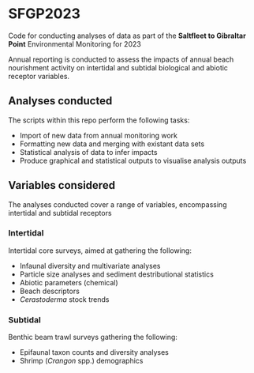 # SFGP2023
Code for conducting analyses of data as part of the **Saltfleet to Gibraltar Point** Environmental Monitoring for 2023

Annual reporting is conducted to assess the impacts of annual beach nourishment activity on intertidal and 
subtidal biological and abiotic receptor variables.

## Analyses conducted
The scripts within this repo perform the following tasks:
* Import of new data from annual monitoring work
* Formatting new data and merging with existant data sets
* Statistical analysis of data to infer impacts
* Produce graphical and statistical outputs to visualise analysis outputs

## Variables considered
The analyses conducted cover a range of variables, encompassing intertidal and subtidal receptors

### Intertidal
Intertidal core surveys, aimed at gathering the following:
* Infaunal diversity and multivariate analyses
* Particle size analyses and sediment destributional statistics
* Abiotic parameters (chemical)
* Beach descriptors
* *Cerastoderma* stock trends

### Subtidal
Benthic beam trawl surveys gathering the following:
* Epifaunal taxon counts and diversity analyses
* Shrimp (*Crangon* spp.) demographics

